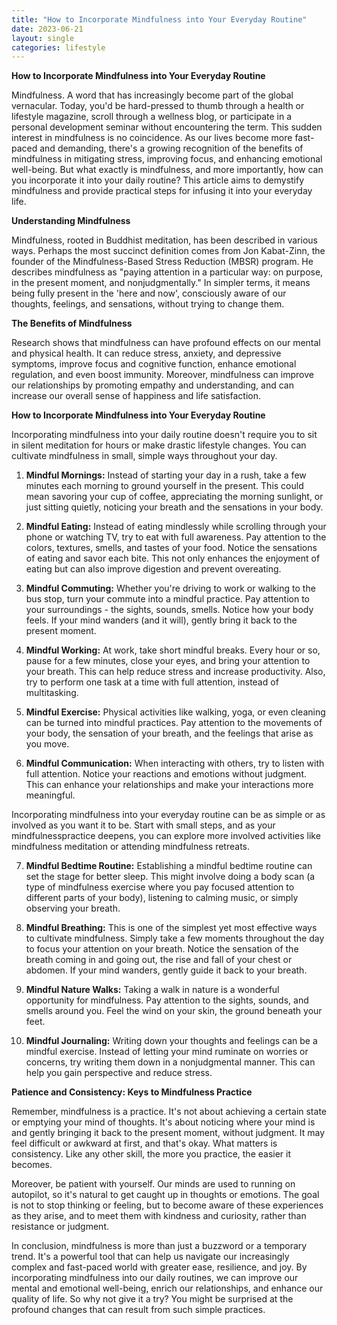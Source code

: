 ```yaml
---
title: "How to Incorporate Mindfulness into Your Everyday Routine"
date: 2023-06-21
layout: single
categories: lifestyle
---
```

**How to Incorporate Mindfulness into Your Everyday Routine**

Mindfulness. A word that has increasingly become part of the global vernacular. Today, you'd be hard-pressed to thumb through a health or lifestyle magazine, scroll through a wellness blog, or participate in a personal development seminar without encountering the term. This sudden interest in mindfulness is no coincidence. As our lives become more fast-paced and demanding, there's a growing recognition of the benefits of mindfulness in mitigating stress, improving focus, and enhancing emotional well-being. But what exactly is mindfulness, and more importantly, how can you incorporate it into your daily routine? This article aims to demystify mindfulness and provide practical steps for infusing it into your everyday life.

**Understanding Mindfulness**

Mindfulness, rooted in Buddhist meditation, has been described in various ways. Perhaps the most succinct definition comes from Jon Kabat-Zinn, the founder of the Mindfulness-Based Stress Reduction (MBSR) program. He describes mindfulness as "paying attention in a particular way: on purpose, in the present moment, and nonjudgmentally." In simpler terms, it means being fully present in the 'here and now', consciously aware of our thoughts, feelings, and sensations, without trying to change them.

**The Benefits of Mindfulness**

Research shows that mindfulness can have profound effects on our mental and physical health. It can reduce stress, anxiety, and depressive symptoms, improve focus and cognitive function, enhance emotional regulation, and even boost immunity. Moreover, mindfulness can improve our relationships by promoting empathy and understanding, and can increase our overall sense of happiness and life satisfaction.

**How to Incorporate Mindfulness into Your Everyday Routine**

Incorporating mindfulness into your daily routine doesn't require you to sit in silent meditation for hours or make drastic lifestyle changes. You can cultivate mindfulness in small, simple ways throughout your day.

1. **Mindful Mornings:** Instead of starting your day in a rush, take a few minutes each morning to ground yourself in the present. This could mean savoring your cup of coffee, appreciating the morning sunlight, or just sitting quietly, noticing your breath and the sensations in your body.

2. **Mindful Eating:** Instead of eating mindlessly while scrolling through your phone or watching TV, try to eat with full awareness. Pay attention to the colors, textures, smells, and tastes of your food. Notice the sensations of eating and savor each bite. This not only enhances the enjoyment of eating but can also improve digestion and prevent overeating.

3. **Mindful Commuting:** Whether you're driving to work or walking to the bus stop, turn your commute into a mindful practice. Pay attention to your surroundings - the sights, sounds, smells. Notice how your body feels. If your mind wanders (and it will), gently bring it back to the present moment.

4. **Mindful Working:** At work, take short mindful breaks. Every hour or so, pause for a few minutes, close your eyes, and bring your attention to your breath. This can help reduce stress and increase productivity. Also, try to perform one task at a time with full attention, instead of multitasking.

5. **Mindful Exercise:** Physical activities like walking, yoga, or even cleaning can be turned into mindful practices. Pay attention to the movements of your body, the sensation of your breath, and the feelings that arise as you move.

6. **Mindful Communication:** When interacting with others, try to listen with full attention. Notice your reactions and emotions without judgment. This can enhance your relationships and make your interactions more meaningful.

Incorporating mindfulness into your everyday routine can be as simple or as involved as you want it to be. Start with small steps, and as your mindfulnesspractice deepens, you can explore more involved activities like mindfulness meditation or attending mindfulness retreats.

7. **Mindful Bedtime Routine:** Establishing a mindful bedtime routine can set the stage for better sleep. This might involve doing a body scan (a type of mindfulness exercise where you pay focused attention to different parts of your body), listening to calming music, or simply observing your breath.

8. **Mindful Breathing:** This is one of the simplest yet most effective ways to cultivate mindfulness. Simply take a few moments throughout the day to focus your attention on your breath. Notice the sensation of the breath coming in and going out, the rise and fall of your chest or abdomen. If your mind wanders, gently guide it back to your breath.

9. **Mindful Nature Walks:** Taking a walk in nature is a wonderful opportunity for mindfulness. Pay attention to the sights, sounds, and smells around you. Feel the wind on your skin, the ground beneath your feet.

10. **Mindful Journaling:** Writing down your thoughts and feelings can be a mindful exercise. Instead of letting your mind ruminate on worries or concerns, try writing them down in a nonjudgmental manner. This can help you gain perspective and reduce stress.

**Patience and Consistency: Keys to Mindfulness Practice**

Remember, mindfulness is a practice. It's not about achieving a certain state or emptying your mind of thoughts. It's about noticing where your mind is and gently bringing it back to the present moment, without judgment. It may feel difficult or awkward at first, and that's okay. What matters is consistency. Like any other skill, the more you practice, the easier it becomes.

Moreover, be patient with yourself. Our minds are used to running on autopilot, so it's natural to get caught up in thoughts or emotions. The goal is not to stop thinking or feeling, but to become aware of these experiences as they arise, and to meet them with kindness and curiosity, rather than resistance or judgment.

In conclusion, mindfulness is more than just a buzzword or a temporary trend. It's a powerful tool that can help us navigate our increasingly complex and fast-paced world with greater ease, resilience, and joy. By incorporating mindfulness into our daily routines, we can improve our mental and emotional well-being, enrich our relationships, and enhance our quality of life. So why not give it a try? You might be surprised at the profound changes that can result from such simple practices.